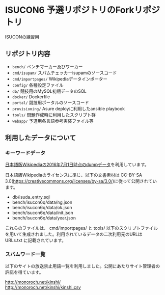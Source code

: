 # ISUCON6 予選リポジトリのForkリポジトリ

ISUCONの練習用

## リポジトリ内容

- `bench/` ベンチマーカー及びワーカー
- `cmd/isupam/` スパムチェッカーisupamのソースコード
- `cmd/importpages/` Wikipediaデータインポーター
- `config/` 各種設定ファイル
- `db/` 競技用のMySQL初期データのSQL
- `docker/` Dockerfile
- `portal/` 競技用ポータルのソースコード
- `provisioning/` Asure deployに利用したansible playbook
- `tools/` 問題作成時に利用したスクリプト群
- `webapp/` 予選用各言語参考実装ファイル等

## 利用したデータについて

### キーワードデータ

[日本語版Wikipediaの2016年7月1日時点のdumpデータ](https://dumps.wikimedia.org/jawiki/20160701/jawiki-20160701-pages-articles-multistream.xml.bz2)を利用しています。

日本語版Wikipediaのライセンスに準じ、以下の文書素材は CC-BY-SA 3.0(<https://creativecommons.org/licenses/by-sa/3.0/>)に従って公開されています。

- db/isuda_entry.sql
- bench/isucon6q/data/ng.json
- bench/isucon6q/data/ok.json
- bench/isucon6q/data/init.json
- bench/isucon6q/data/year.json

これらのファイルは、  cmd/importpages/ と tools/ 以下のスクリプトファイルを用いて生成されました。利用されているデータの二次利用元のURLは URLs.txt に記載されています。

### スパムワード一覧

以下のサイトの放送禁止用語一覧を利用しました。公開にあたりサイト管理者の許諾を得ています。

http://monoroch.net/kinshi/  
http://monoroch.net/kinshi/kinshi.csv

